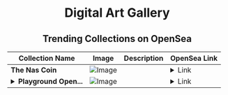 <div align="center">

# Digital Art Gallery

## Trending Collections on OpenSea

| Collection Name                       | Image                                                                                     | Description                       | OpenSea Link                                                                                          |
|---------------------------------------|-------------------------------------------------------------------------------------------|-----------------------------------|--------------------------------------------------------------------------------------------------------|
| **The Nas Coin** | ![Image](https://i.seadn.io/s/raw/files/990f9ba7679318f0eadc6de61f8c566d.webp?w=500&auto=format?w=200&auto=format) |  | <details><summary>Link</summary>[The Nas Coin](https://opensea.io/collection/the-nas-coin)</details> |
| **<details><summary>Playground Open...</summary>Playground Open Ticketing Ecosystem Event 12983</details>** | ![Image](https://i.seadn.io/s/raw/files/ad4b567b5e819f5eb9dc8588aeb6896f.png?w=500&auto=format?w=200&auto=format) |  | <details><summary>Link</summary>[Playground Open Ticketing Ecosystem Event 12983](https://opensea.io/collection/playground-open-ticketing-ecosystem-event-12983)</details> |

</div>